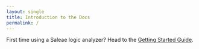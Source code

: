 ```yaml
---
layout: single
title: Introduction to the Docs
permalink: /
---
```


First time using a Saleae logic analyzer? Head to the [Getting Started Guide](/getting-started/).